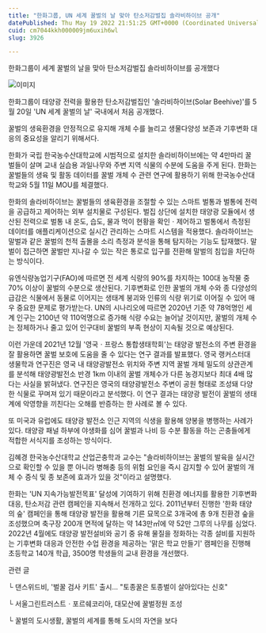 ```yaml
---
title: "한화그룹, UN 세계 꿀벌의 날 맞아 탄소저감벌집 솔라비하이브 공개"
datePublished: Thu May 19 2022 21:51:25 GMT+0000 (Coordinated Universal Time)
cuid: cm7044kkh000009jm6uxih6wl
slug: 3926

---
```



한화그룹이 세계 꿀벌의 날을 맞아 탄소저감벌집 솔라비하이브를 공개했다

![이미지](https://cdn.hashnode.com/res/hashnode/image/upload/v1739256016531/25d84c90-e7d7-4af2-8715-27317891769e.jpeg)

한화그룹이 태양광 전력을 활용한 탄소저감벌집인 '솔라비하이브(Solar Beehive)'를 5월 20일 'UN 세계 꿀벌의 날' 국내에서 처음 공개했다.

꿀벌의 생육환경을 안정적으로 유지해 개체 수를 늘리고 생물다양성 보존과 기후변화 대응의 중요성을 알리기 위해서다.

한화가 국립 한국농수산대학교에 시범적으로 설치한 솔라비하이브에는 약 4만마리 꿀벌들이 살며 교내 실습용 과일나무와 주변 지역 식물의 수분에 도움을 주게 된다. 한화는 꿀벌들의 생육 및 활동 데이터를 꿀벌 개체 수 관련 연구에 활용하기 위해 한국농수산대학교와 5월 11일 MOU를 체결했다.

한화의 솔라비하이브는 꿀벌들의 생육환경을 조절할 수 있는 스마트 벌통과 벌통에 전력을 공급하고 제어하는 외부 설치물로 구성된다. 벌집 상단에 설치한 태양광 모듈에서 생산된 전력으로 벌통 내 온도, 습도, 물과 먹이 현황을 확인ㆍ제어하고 벌통에서 측정된 데이터를 애플리케이션으로 실시간 관리하는 스마트 시스템을 적용했다. 솔라하이브는 말벌과 같은 꿀벌의 천적 출몰을 소리 측정과 분석을 통해 탐지하는 기능도 탑재했다. 말벌이 접근하면 꿀벌만 지나갈 수 있는 작은 통로로 입구를 전환해 말벌의 침입을 차단하는 방식이다.

유엔식량농업기구(FAO)에 따르면 전 세계 식량의 90%를 차지하는 100대 농작물 중 70% 이상이 꿀벌의 수분으로 생산된다. 기후변화로 인한 꿀벌의 개체 수와 종 다양성의 급감은 식물에서 동물로 이어지는 생태계 붕괴와 인류의 식량 위기로 이어질 수 있어 매우 중요한 문제로 평가받는다. UN의 시나리오에 따르면 2020년 기준 약 78억명인 세계 인구는 2100년 약 110억명으로 증가해 식량 수요는 늘어날 것이지만, 꿀벌의 개체 수는 정체하거나 줄고 있어 인구대비 꿀벌의 부족 현상이 지속될 것으로 예상된다.

이런 가운데 2021년 12월 '영국ㆍ프랑스 통합생태학회'는 태양광 발전소의 주변 환경을 잘 활용하면 꿀벌 보호에 도움을 줄 수 있다는 연구 결과를 발표했다. 영국 랭커스터대 생물학과 연구진은 영국 내 태양광발전소 위치와 주변 지역 꿀벌 개체 밀도의 상관관계를 분석해 태양광발전소 반경 1km 이내의 꿀벌 개체수가 다른 농경지보다 최대 4배 많다는 사실을 밝혀냈다. 연구진은 영국의 태양광발전소 주변이 공원 형태로 조성돼 다양한 식물로 꾸며져 있기 때문이라고 분석했다. 이 연구 결과는 태양광 발전이 꿀벌의 생태계에 악영향을 끼친다는 오해를 반증하는 한 사례로 볼 수 있다.

또 미국과 유럽에도 태양광 발전소 인근 지역의 식생을 활용해 양봉을 병행하는 사례가 있다. 태양광 패널 하부에 야생화를 심어 꿀벌과 나비 등 수분 활동을 하는 곤충들에게 적합한 서식지를 조성하는 방식이다.

김혜경 한국농수산대학교 산업곤충학과 교수는 "솔라비하이브는 꿀벌의 발육을 실시간으로 확인할 수 있을 뿐 아니라 병해충 등의 위험 요인을 즉시 감지할 수 있어 꿀벌의 개체 수 증식 및 종 보존에 효과가 있을 것"이라고 설명했다.

한화는 'UN 지속가능발전목표' 달성에 기여하기 위해 친환경 에너지를 활용한 기후변화 대응, 탄소저감 관련 캠페인을 지속해서 전개하고 있다. 2011년부터 진행한 '한화 태양의 숲' 캠페인을 통해 태양광 발전을 활용해 기른 묘목으로 3개국에 총 9개 친환경 숲을 조성했으며 축구장 200개 면적에 달하는 약 143만㎡에 약 52만 그루의 나무를 심었다. 2022년 4월에도 태양광 발전설비와 공기 중 유해 물질을 정화하는 각종 설비를 지원하는 기후변화 대응과 안전한 수업 환경을 제공하는 '맑은 학교 만들기' 캠페인을 진행해 초등학교 140개 학급, 3500명 학생들의 교내 환경을 개선했다.

관련 글

└ 댄스위드비, '벌꿀 검사 키트' 출시... "토종꿀은 토종벌이 살아있다는 신호"

└ 서울그린트러스트ㆍ포르쉐코리아, 대모산에 꿀벌정원 조성

└ 꿀벌의 도시생활, 꿀벌의 세계를 통해 도시의 자연을 보다